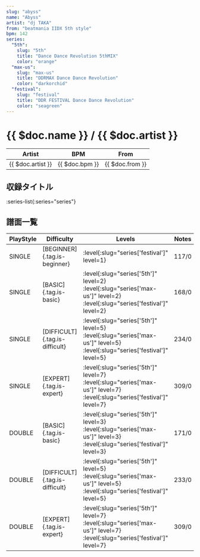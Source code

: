 ```yaml
---
slug: "abyss"
name: "Abyss"
artist: "dj TAKA"
from: "beatmania IIDX 5th style"
bpm: 142
series:
  "5th":
    slug: "5th"
    title: "Dance Dance Revolution 5thMIX"
    color: "orange"
  "max-us":
    slug: "max-us"
    title: "DDRMAX Dance Dance Revolution"
    color: "darkorchid"
  "festival":
    slug: "festival"
    title: "DDR FESTIVAL Dance Dance Revolution"
    color: "seagreen"
---
```


# {{ $doc.name }} / {{ $doc.artist }}

|Artist|BPM|From|
|------|---|----|
|{{ $doc.artist }}|{{ $doc.bpm }}|{{ $doc.from }}|

## 収録タイトル

:series-list{:series="series"}

## 譜面一覧

|PlayStyle|Difficulty|Levels|Notes|Movie|
|---------|----------|------|-----|-----|
|SINGLE|[BEGINNER]{.tag.is-beginner}|:level{:slug="series['festival']" level=1}|117/0||
|SINGLE|[BASIC]{.tag.is-basic}|:level{:slug="series['5th']" level=2} :level{:slug="series['max-us']" level=2} :level{:slug="series['festival']" level=2}|168/0||
|SINGLE|[DIFFICULT]{.tag.is-difficult}|:level{:slug="series['5th']" level=5} :level{:slug="series['max-us']" level=5} :level{:slug="series['festival']" level=5}|234/0||
|SINGLE|[EXPERT]{.tag.is-expert}|:level{:slug="series['5th']" level=7} :level{:slug="series['max-us']" level=7} :level{:slug="series['festival']" level=7}|309/0||
|DOUBLE|[BASIC]{.tag.is-basic}|:level{:slug="series['5th']" level=3} :level{:slug="series['max-us']" level=3} :level{:slug="series['festival']" level=3}|171/0||
|DOUBLE|[DIFFICULT]{.tag.is-difficult}|:level{:slug="series['5th']" level=5} :level{:slug="series['max-us']" level=5} :level{:slug="series['festival']" level=5}|233/0||
|DOUBLE|[EXPERT]{.tag.is-expert}|:level{:slug="series['5th']" level=7} :level{:slug="series['max-us']" level=7} :level{:slug="series['festival']" level=7}|309/0||
